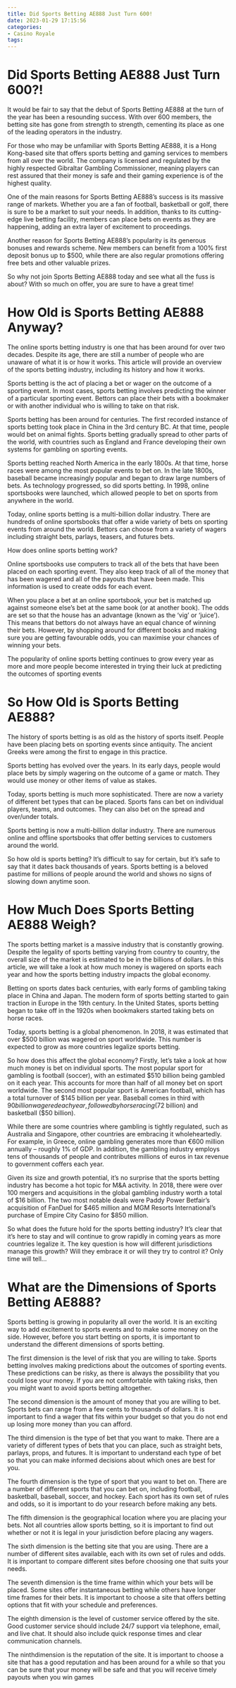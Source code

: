 ```yaml
---
title: Did Sports Betting AE888 Just Turn 600!
date: 2023-01-29 17:15:56
categories:
- Casino Royale
tags:
---
```



#  Did Sports Betting AE888 Just Turn 600?!

It would be fair to say that the debut of Sports Betting AE888 at the turn of the year has been a resounding success. With over 600 members, the betting site has gone from strength to strength, cementing its place as one of the leading operators in the industry.

For those who may be unfamiliar with Sports Betting AE888, it is a Hong Kong-based site that offers sports betting and gaming services to members from all over the world. The company is licensed and regulated by the highly respected Gibraltar Gambling Commissioner, meaning players can rest assured that their money is safe and their gaming experience is of the highest quality.

One of the main reasons for Sports Betting AE888’s success is its massive range of markets. Whether you are a fan of football, basketball or golf, there is sure to be a market to suit your needs. In addition, thanks to its cutting-edge live betting facility, members can place bets on events as they are happening, adding an extra layer of excitement to proceedings.

Another reason for Sports Betting AE888’s popularity is its generous bonuses and rewards scheme. New members can benefit from a 100% first deposit bonus up to $500, while there are also regular promotions offering free bets and other valuable prizes.

So why not join Sports Betting AE888 today and see what all the fuss is about? With so much on offer, you are sure to have a great time!

#  How Old is Sports Betting AE888 Anyway?

The online sports betting industry is one that has been around for over two decades. Despite its age, there are still a number of people who are unaware of what it is or how it works. This article will provide an overview of the sports betting industry, including its history and how it works.

Sports betting is the act of placing a bet or wager on the outcome of a sporting event. In most cases, sports betting involves predicting the winner of a particular sporting event. Bettors can place their bets with a bookmaker or with another individual who is willing to take on that risk.

 Sports betting has been around for centuries. The first recorded instance of sports betting took place in China in the 3rd century BC. At that time, people would bet on animal fights. Sports betting gradually spread to other parts of the world, with countries such as England and France developing their own systems for gambling on sporting events.

Sports betting reached North America in the early 1800s. At that time, horse races were among the most popular events to bet on. In the late 1800s, baseball became increasingly popular and began to draw large numbers of bets. As technology progressed, so did sports betting. In 1998, online sportsbooks were launched, which allowed people to bet on sports from anywhere in the world.

Today, online sports betting is a multi-billion dollar industry. There are hundreds of online sportsbooks that offer a wide variety of bets on sporting events from around the world. Bettors can choose from a variety of wagers including straight bets, parlays, teasers, and futures bets.

How does online sports betting work?

Online sportsbooks use computers to track all of the bets that have been placed on each sporting event. They also keep track of all of the money that has been wagered and all of the payouts that have been made. This information is used to create odds for each event.

When you place a bet at an online sportsbook, your bet is matched up against someone else’s bet at the same book (or at another book). The odds are set so that the house has an advantage (known as the ‘vig’ or ‘juice’). This means that bettors do not always have an equal chance of winning their bets. However, by shopping around for different books and making sure you are getting favourable odds, you can maximise your chances of winning your bets.

The popularity of online sports betting continues to grow every year as more and more people become interested in trying their luck at predicting the outcomes of sporting events

#  So How Old is Sports Betting AE888?

The history of sports betting is as old as the history of sports itself. People have been placing bets on sporting events since antiquity. The ancient Greeks were among the first to engage in this practice.

Sports betting has evolved over the years. In its early days, people would place bets by simply wagering on the outcome of a game or match. They would use money or other items of value as stakes.

Today, sports betting is much more sophisticated. There are now a variety of different bet types that can be placed. Sports fans can bet on individual players, teams, and outcomes. They can also bet on the spread and over/under totals.

Sports betting is now a multi-billion dollar industry. There are numerous online and offline sportsbooks that offer betting services to customers around the world.

So how old is sports betting? It’s difficult to say for certain, but it’s safe to say that it dates back thousands of years. Sports betting is a beloved pastime for millions of people around the world and shows no signs of slowing down anytime soon.

#  How Much Does Sports Betting AE888 Weigh?

The sports betting market is a massive industry that is constantly growing. Despite the legality of sports betting varying from country to country, the overall size of the market is estimated to be in the billions of dollars. In this article, we will take a look at how much money is wagered on sports each year and how the sports betting industry impacts the global economy.

Betting on sports dates back centuries, with early forms of gambling taking place in China and Japan. The modern form of sports betting started to gain traction in Europe in the 19th century. In the United States, sports betting began to take off in the 1920s when bookmakers started taking bets on horse races.

Today, sports betting is a global phenomenon. In 2018, it was estimated that over $500 billion was wagered on sport worldwide. This number is expected to grow as more countries legalize sports betting.

So how does this affect the global economy? Firstly, let’s take a look at how much money is bet on individual sports. The most popular sport for gambling is football (soccer), with an estimated $510 billion being gambled on it each year. This accounts for more than half of all money bet on sport worldwide. The second most popular sport is American football, which has a total turnover of $145 billion per year. Baseball comes in third with $90 billion wagered each year, followed by horse racing ($72 billion) and basketball ($50 billion).

While there are some countries where gambling is tightly regulated, such as Australia and Singapore, other countries are embracing it wholeheartedly. For example, in Greece, online gambling generates more than €600 million annually – roughly 1% of GDP. In addition, the gambling industry employs tens of thousands of people and contributes millions of euros in tax revenue to government coffers each year.

Given its size and growth potential, it’s no surprise that the sports betting industry has become a hot topic for M&A activity. In 2018, there were over 100 mergers and acquisitions in the global gambling industry worth a total of $16 billion. The two most notable deals were Paddy Power Betfair’s acquisition of FanDuel for $465 million and MGM Resorts International’s purchase of Empire City Casino for $850 million.

So what does the future hold for the sports betting industry? It’s clear that it’s here to stay and will continue to grow rapidly in coming years as more countries legalize it. The key question is how will different jurisdictions manage this growth? Will they embrace it or will they try to control it? Only time will tell…

#  What are the Dimensions of Sports Betting AE888?

Sports betting is growing in popularity all over the world. It is an exciting way to add excitement to sports events and to make some money on the side. However, before you start betting on sports, it is important to understand the different dimensions of sports betting.

The first dimension is the level of risk that you are willing to take. Sports betting involves making predictions about the outcomes of sporting events. These predictions can be risky, as there is always the possibility that you could lose your money. If you are not comfortable with taking risks, then you might want to avoid sports betting altogether.

The second dimension is the amount of money that you are willing to bet. Sports bets can range from a few cents to thousands of dollars. It is important to find a wager that fits within your budget so that you do not end up losing more money than you can afford.

The third dimension is the type of bet that you want to make. There are a variety of different types of bets that you can place, such as straight bets, parlays, props, and futures. It is important to understand each type of bet so that you can make informed decisions about which ones are best for you.

The fourth dimension is the type of sport that you want to bet on. There are a number of different sports that you can bet on, including football, basketball, baseball, soccer, and hockey. Each sport has its own set of rules and odds, so it is important to do your research before making any bets.

The fifth dimension is the geographical location where you are placing your bets. Not all countries allow sports betting, so it is important to find out whether or not it is legal in your jurisdiction before placing any wagers.

The sixth dimension is the betting site that you are using. There are a number of different sites available, each with its own set of rules and odds. It is important to compare different sites before choosing one that suits your needs.

The seventh dimension is the time frame within which your bets will be placed. Some sites offer instantaneous betting while others have longer time frames for their bets. It is important to choose a site that offers betting options that fit with your schedule and preferences.

The eighth dimension is the level of customer service offered by the site. Good customer service should include 24/7 support via telephone, email, and live chat. It should also include quick response times and clear communication channels.

The ninthdimension is the reputation of the site. It is important to choose a site that has a good reputation and has been around for a while so that you can be sure that your money will be safe and that you will receive timely payouts when you win games